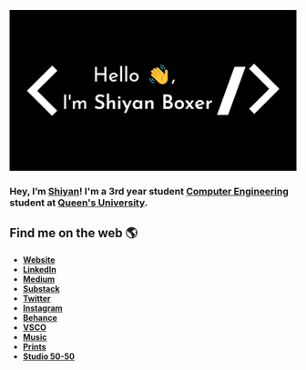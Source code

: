 ![Shiyan Boxer](https://github.com/shiyanboxer/shiyanboxer/blob/master/heading.jpg)

### Hey, I’m [Shiyan](https://shiyanboxer.netlify.app/)! I'm a 3rd year student [Computer Engineering](https://www.ece.queensu.ca/undergraduate/ECEi.html) student at [Queen's University](https://www.queensu.ca/). 

## Find me on the web 🌎
- **[Website](https://shiyanboxer.netlify.app/)**
- **[LinkedIn](https://www.linkedin.com/in/shiyanboxer/)**
- **[Medium](https://medium.com/@shiyan.boxer)**
- **[Substack](https://shiyan.substack.com/)**
- **[Twitter](https://twitter.com/shiyan_boxer)**
- **[Instagram](https://www.instagram.com/shiyan.boxer/)**
- **[Behance](https://www.behance.net/shiyanboxer)**
- **[VSCO](https://vsco.co/shiyanboxer/gallery)**
- **[Music](https://linktr.ee/shiyanboxer)**
- **[Prints](https://shiyan.darkroom.tech/)**
- **[Studio 50-50](https://www.instagram.com/studio.5050/)**

